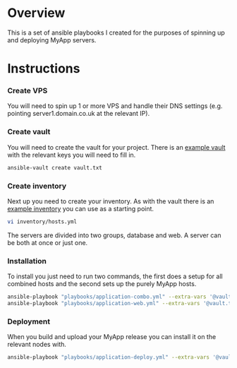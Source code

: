 # Overview
This is a set of ansible playbooks I created for the purposes of spinning up and deploying MyApp servers.

# Instructions
### Create VPS
You will need to spin up 1 or more VPS and handle their DNS settings (e.g. pointing server1.domain.co.uk at the relevant IP).

### Create vault
You will need to create the vault for your project. There is an [example vault](examples/vault.md) with the relevant keys you will need to fill in.
```bash
ansible-vault create vault.txt
```

### Create inventory
Next up you need to create your inventory. As with the vault there is an [example inventory](examples/inventory.yml) you can use as a starting point.
```bash
vi inventory/hosts.yml
```

The servers are divided into two groups, database and web. A server can be both at once or just one.

### Installation
To install you just need to run two commands, the first does a setup for all combined hosts and the second sets up the purely MyApp hosts.
```bash
ansible-playbook "playbooks/application-combo.yml" --extra-vars '@vault.txt'
ansible-playbook "playbooks/application-web.yml" --extra-vars '@vault.txt'
```

### Deployment
When you build and upload your MyApp release you can install it on the relevant nodes with.
```bash
ansible-playbook "playbooks/application-deploy.yml" --extra-vars '@vault.txt'
```
